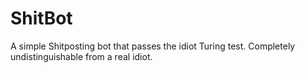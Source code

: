 # ShitBot
A simple Shitposting bot that passes the idiot Turing test. Completely undistinguishable from a real idiot.
